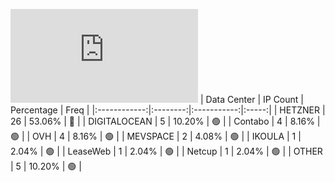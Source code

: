 ![Diagramm](https://github.com/obajay/StateSync-snapshots/blob/main/Projects/Realio/1/README.md)
| Data Center | IP Count | Percentage | Freq |
|:------------:|:--------:|:-----------:|:-----:|
| HETZNER | 26 | 53.06% | 🔴 |
| DIGITALOCEAN | 5 | 10.20% | 🟢 |
| Contabo | 4 | 8.16% | 🟢 |
| OVH | 4 | 8.16% | 🟢 |
| MEVSPACE | 2 | 4.08% | 🟢 |
| IKOULA | 1 | 2.04% | 🟢 |
| LeaseWeb | 1 | 2.04% | 🟢 |
| Netcup | 1 | 2.04% | 🟢 |
| OTHER | 5 | 10.20% | 🟢 |